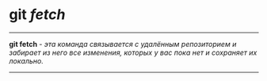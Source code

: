 # git _fetch_

---
 **git fetch** - *эта команда связывается с удалённым репозиторием и забирает из него все изменения, которых у вас пока нет и сохраняет их локально.*

 ---
